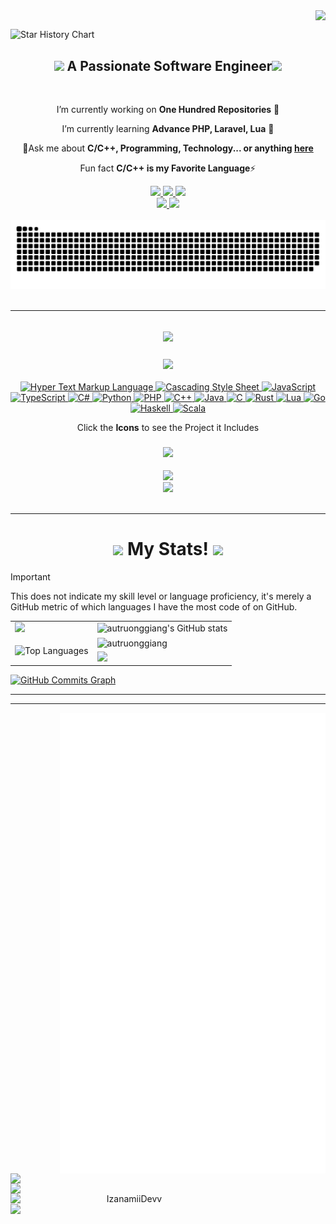 <p align="right">
      <img align="center" src="https://komarev.com/ghpvc/?username=izanamiiDevv&style=flat-square&base=500" />
</p>

<source
  media="(prefers-color-scheme: dark)"
  srcset="https://readme-typing-svg.demolab.com?font=&weight=600&size=40&pause=1000&color=FFFFFF&center=true&vCenter=true&random=false&width=435&height=60&lines=I+LOVE+CODING"
/>
<source
  media="(prefers-color-scheme: light)"
  srcset="https://readme-typing-svg.demolab.com?font=&weight=600&size=40&pause=1000&color=000000&center=true&vCenter=true&random=false&width=435&height=60&lines=I+LOVE+CODING"
/>
<img
  alt="Star History Chart"
  src="https://readme-typing-svg.demolab.com?font=&weight=600&size=40&pause=1000&color=FFFFFF&center=true&vCenter=true&random=false&width=435&height=60&lines=I+LOVE+CODING"
/>

<h2 align="center">
<img src="https://emojis.slackmojis.com/emojis/images/1588315024/8823/hyperkitty.gif?1588315024" width="30" /> A Passionate Software Engineer<img src="https://emojis.slackmojis.com/emojis/images/1621024394/39092/cat-roll.gif?1621024394" width="28" />
</h2>


<br/>


<div align="center">

  I’m currently working on **One Hundred Repositories** 🔭
  
  I’m currently learning **Advance PHP, Laravel, Lua** 🌱

 💬Ask me about **C/C++, Programming, Technology... or anything [here](https://www.facebook.com/izanamiii1)**

 

  Fun fact **C/C++ is my Favorite Language**⚡

 </div>
 
<div align="center"> 
  <a href="mailto:rafaeloli596@gmail.com">
    <img src="https://img.shields.io/badge/Gmail-333333?style=for-the-badge&logo=gmail&logoColor=red" />
  </a>
  <a href="https://www.facebook.com/izanamiii1">
    <img src="https://img.shields.io/badge/Facebook-1877F2?style=for-the-badge&logo=facebook&logoColor=white" target="_blank" />
  </a>
  <a href="https://www.instagram.com/izanamii.cpp/">
    <img src="https://img.shields.io/badge/Instagram-E4405F?style=for-the-badge&logo=instagram&logoColor=white" target="_blank" />
  </a>
  <br/>
  <a href="">
    <img src="https://img.shields.io/badge/Codewars-B1361E?style=for-the-badge&logo=Codewars&logoColor=white" target="_blank" />
  </a>
  <a href="">
    <img src="https://img.shields.io/badge/GitHub-100000?style=for-the-badge&logo=github&logoColor=white" target="_blank" />
  </a>
</div>
<br/>
 <div align="center">
  <img alt="snake eating my contributions" src="https://raw.githubusercontent.com/salesp07/salesp07/output/github-contribution-grid-snake.svg" />
</div>

<br/>
<hr/>
 
<h2 align="center">
  <img
    src="https://readme-typing-svg.demolab.com?font=Fira+Code&pause=1000&color=C5C5C5&background=FF000000&center=true&vCenter=true&random=false&width=450&height=100&repeat=false&lines=Coding."
  />
</h2>

<div align="center">
   <h3>
    <img
      src="https://readme-typing-svg.demolab.com?font=Fira+Code&pause=1000&color=C5C5C5&background=FF000000&center=true&vCenter=true&random=false&width=200&height=50&repeat=false&lines=Languages"
    />
   </h3>
   <a href="https://github.com/stars/IzanamiiDevv/lists/html">
    <img title="Hyper Text Markup Language" src="https://skillicons.dev/icons?i=html"/>
   </a>
   <a href="https://github.com/stars/IzanamiiDevv/lists/css">
    <img title="Cascading Style Sheet" src="https://skillicons.dev/icons?i=css"/>
   </a>
   <a href="https://github.com/stars/IzanamiiDevv/lists/javascript-typescript">
    <img title="JavaScript" src="https://skillicons.dev/icons?i=javascript"/>
   </a>
   <a href="https://github.com/stars/IzanamiiDevv/lists/javascript-typescript">
    <img title="TypeScript" src="https://skillicons.dev/icons?i=typescript"/>
   </a>
   <a href="https://github.com/stars/IzanamiiDevv/lists/c">
    <img title="C#" src="https://skillicons.dev/icons?i=cs"/>
   </a>
   <a href="https://github.com/stars/IzanamiiDevv/lists/python">
    <img title="Python" src="https://skillicons.dev/icons?i=python"/>
   </a>
   <a href="https://github.com/stars/IzanamiiDevv/lists/php">
    <img title="PHP" src="https://skillicons.dev/icons?i=php"/>
   </a>
   <a href="https://github.com/stars/IzanamiiDevv/lists/c-c">
    <img title="C++" src="https://skillicons.dev/icons?i=cpp"/>
   </a>
   <a href="https://github.com/stars/IzanamiiDevv/lists/java">
    <img title="Java" src="https://skillicons.dev/icons?i=java"/>
   </a>
   <a href="https://github.com/stars/IzanamiiDevv/lists/c-c">
    <img title="C" src="https://skillicons.dev/icons?i=c"/>
   </a>
   <a href="https://github.com/stars/IzanamiiDevv/lists/rust">
    <img title="Rust" src="https://skillicons.dev/icons?i=rust"/>
   </a>
   <a href="https://github.com/stars/IzanamiiDevv/lists/lua">
    <img title="Lua" src="https://skillicons.dev/icons?i=lua"/>
   </a>
   <a href="https://github.com/stars/IzanamiiDevv/lists/go">
    <img title="Go" src="https://skillicons.dev/icons?i=go"/>
   </a>
   <a href="https://github.com/stars/IzanamiiDevv/lists/haskell">
    <img title="Haskell" src="https://skillicons.dev/icons?i=haskell"/>
   </a>
   <a href="https://github.com/stars/IzanamiiDevv/lists/scala">
    <img title="Scala" src="https://skillicons.dev/icons?i=scala"/>
   </a>
   <br>
   <p> Click the <b>Icons</b> to see the Project it Includes </p>

   <h3>
    <img
      src="https://readme-typing-svg.demolab.com?font=Fira+Code&pause=1000&color=C5C5C5&background=FF000000&center=true&vCenter=true&random=false&width=200&height=50&repeat=false&lines=Frameworks"
    />
   </h3>
   <img src="https://skillicons.dev/icons?i=nodejs,express,react,vite,dotnet,mysql,wasm,npm,mongodb,regex,tauri" /><br>
   <img src="https://skillicons.dev/icons?i=github,vercel,git,vscode,stackoverflow,unity,discord,aws,idea" />
</div>

<br/>
<hr/>

 
<h1 align="center"><img src="https://emojis.slackmojis.com/emojis/images/1680554188/65018/cat-roomba-exceptionally-fast.gif?1680554188" width="30"/> My Stats! <img src="https://emojis.slackmojis.com/emojis/images/1706292391/88200/catballq.gif?1706292391" width="30"/></h1>

> [!IMPORTANT]
> This does not indicate my skill level or language proficiency, it's merely a GitHub metric of which languages I have the most code of on GitHub.

<table>
    <tr>
        <td>
        <img src="https://github-readme-streak-stats.herokuapp.com/?user=izanamiiDevv&stroke=ffffff&background=1c1917&ring=0891b2&fire=0891b2&currStreakNum=ffffff&currStreakLabel=0891b2&sideNums=ffffff&sideLabels=ffffff&dates=ffffff&hide_border=true" />
        </td>
        <td> 
        <img src="https://github-readme-stats.vercel.app/api?username=izanamiiDevv&show_icons=true&hide=&count_private=true&title_color=0891b2&text_color=ffffff&icon_color=0891b2&bg_color=1c1917&hide_border=true&show_icons=true" alt="autruonggiang's GitHub stats" /> 
        </td>
    </tr>
    <tr>
        <td rowspan="2">
        <img src="https://github-readme-stats.vercel.app/api/top-langs/?username=izanamiiDevv&langs_count=10&title_color=0891b2&text_color=ffffff&icon_color=0891b2&bg_color=1c1917&hide_border=true&locale=en&custom_title=Top%20%Languages" alt="Top Languages" /> 
        </td>
        <td>
        <img src="https://github-profile-trophy.vercel.app/?username=izanamiiDevv&theme=onestar&row=3&column=4" alt="autruonggiang" /> 
        </td>
    </tr>
    <tr>
        <td>
        <img src="https://github.r2v.ch/codewars?user=izanamiii&name=true&top_languages=true&stroke=%23b362ff&theme=purple_dark">
        </td>
    </tr>
</table>
  
<a href="http://www.github.com/autruonggiang"> 
   <img src="https://github-readme-activity-graph.vercel.app/graph?username=izanamiiDevv&bg_color=1c1917&color=ffffff&line=0891b2&point=ffffff&area_color=1c1917&area=true&hide_border=true&custom_title=GitHub%20Commits%20Graph" alt="GitHub Commits Graph" /> 
</a>

<br>
<hr>

---

<p align="center">
  <a href="https://github.com/lowlighter/metrics">
    <img width="425" align="right" src="github-metrics.svg" />
  </a>
  <img
    width="380"
    align="left"
    src="https://github-readme-stats.vercel.app/api?username=izanamiiDevv&show_icons=true&theme=calm"
  />
  <br />
  <img 
  width="380"
  align="left"
  src="https://github.r2v.ch/codewars?user=izanamiii&name=true&top_languages=true&stroke=%23b362ff&theme=purple_dark">
  <br />
  <img 
  width="380"
  align="left"
  src="https://github-profile-trophy.vercel.app/?username=izanamiiDevv&theme=onestar&row=3&column=4" alt="IzanamiiDevv" /> 
  <br />
  <img
    width="380"
    align="left"
    src="https://readme-typing-svg.demolab.com?font=Fira+Code&pause=1000&color=C5C5C5&background=FF000000&center=true&vCenter=true&random=false&width=380&height=100&repeat=false&lines=Software+Engineer."
  />
  </a>
</p>
